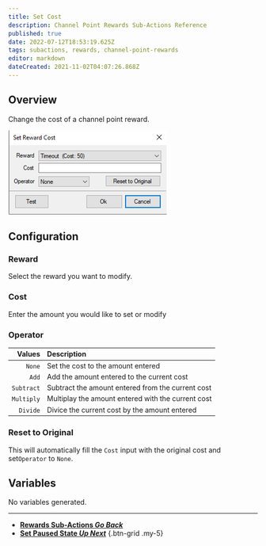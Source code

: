```yaml
---
title: Set Cost
description: Channel Point Rewards Sub-Actions Reference
published: true
date: 2022-07-12T18:53:19.625Z
tags: subactions, rewards, channel-point-rewards
editor: markdown
dateCreated: 2021-11-02T04:07:26.868Z
---
```


## Overview
Change the cost of a channel point reward.

![setcostpopup.png](/setcostpopup.png)

## Configuration
### Reward
Select the reward you want to modify.

### Cost
Enter the amount you would like to set or modify

### Operator
| Values | Description |
|-------:|:------------|
|`None`| Set the cost to the amount entered
|`Add`| Add the amount entered to the current cost
|`Subtract`| Subtract the amount entered from the current cost
|`Multiply`| Multiplay the amount entered with the current cost
|`Divide`| Divice the current cost by the amount entered

### Reset to Original
This will automatically fill the `Cost` input with the original cost and set`Operator` to `None`.

## Variables
No variables generated.

---

- [<i class="mdi mdi-chevron-left"></i>**Rewards Sub-Actions *Go Back***](/en/Sub-Actions/Rewards)
- [<i class="mdi mdi-twitch text--twitch"></i>**Set Paused State *Up Next***](/en/Sub-Actions/Rewards/Set-Paused-State)
{.btn-grid .my-5}